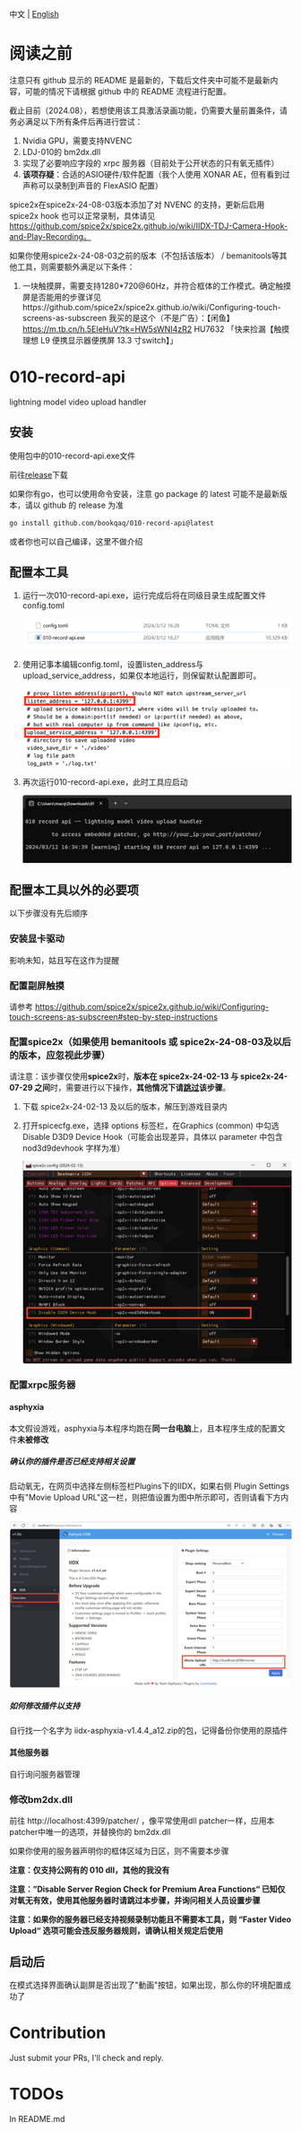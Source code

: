 中文 | [English](./README.md) 

# 阅读之前

注意只有 github 显示的 README 是最新的，下载后文件夹中可能不是最新内容，可能的情况下请根据 github 中的 README 流程进行配置。

截止目前（2024.08），若想使用该工具激活录画功能，仍需要大量前置条件，请务必满足以下所有条件后再进行尝试：

1. Nvidia GPU，需要支持NVENC
2. LDJ-010的 bm2dx.dll
3. 实现了必要响应字段的 xrpc 服务器（目前处于公开状态的只有氧无插件）
4. **该项存疑**：合适的ASIO硬件/软件配置（我个人使用 XONAR AE，但有看到过声称可以录制到声音的 FlexASIO 配置）

spice2x在spice2x-24-08-03版本添加了对 NVENC 的支持，更新后启用 spice2x hook 也可以正常录制，具体请见 https://github.com/spice2x/spice2x.github.io/wiki/IIDX-TDJ-Camera-Hook-and-Play-Recording。 

如果你使用spice2x-24-08-03之前的版本（不包括该版本） / bemanitools等其他工具，则需要额外满足以下条件：

1. 一块触摸屏，需要支持1280*720@60Hz，并符合框体的工作模式。确定触摸屏是否能用的步骤详见https://github.com/spice2x/spice2x.github.io/wiki/Configuring-touch-screens-as-subscreen
   我买的是这个（不是广告）：【闲鱼】https://m.tb.cn/h.5EIeHuV?tk=HW5sWNI4zR2 HU7632 「快来捡漏【触摸 理想 L9 便携显示器便携屏 13.3 寸switch】」

# 010-record-api

lightning model video upload handler

## 安装

使用包中的010-record-api.exe文件

前往[release](https://github.com/bookqaq/010-record-api/releases/)下载

如果你有go，也可以使用命令安装，注意 go package 的 latest 可能不是最新版本，请以 github 的 release 为准

```bash
go install github.com/bookqaq/010-record-api@latest
```

或者你也可以自己编译，这里不做介绍

## 配置本工具

1. 运行一次010-record-api.exe，运行完成后将在同级目录生成配置文件config.toml

   ![image-20240312162953082](https://github.com/bookqaq/010-record-api/blob/images/image-20240312162953082.png?raw=true)

2. 使用记事本编辑config.toml，设置listen_address与upload_service_address，如果仅本地运行，则保留默认配置即可。

   ![image-20240313170201467](https://github.com/bookqaq/010-record-api/blob/images/image-20240313170201467.png?raw=true)

3. 再次运行010-record-api.exe，此时工具应启动

   ![image-20240312163453651](https://github.com/bookqaq/010-record-api/blob/images/image-20240312163453651.png?raw=true)

## 配置本工具以外的必要项

以下步骤没有先后顺序

### 安装显卡驱动

影响未知，姑且写在这作为提醒

### 配置副屏触摸

请参考 https://github.com/spice2x/spice2x.github.io/wiki/Configuring-touch-screens-as-subscreen#step-by-step-instructions

### 配置spice2x（如果使用 bemanitools 或 spice2x-24-08-03及以后的版本，应忽视此步骤）

请注意：该步骤仅使用**spice2x**时，**版本在 spice2x-24-02-13 与 spice2x-24-07-29 之间**时，需要进行以下操作，**其他情况下请<u>跳过</u>该步骤**。

1. 下载 spice2x-24-02-13 及以后的版本，解压到游戏目录内

2. 打开spicecfg.exe，选择 options 标签栏，在Graphics (common) 中勾选 Disable D3D9 Device Hook（可能会出现差异，具体以 parameter 中包含 nod3d9devhook 字样为准）

   ![image-20240312164557472](https://github.com/bookqaq/010-record-api/blob/images/image-20240312164557472.png?raw=true)

### 配置xrpc服务器

#### asphyxia

本文假设游戏，asphyxia与本程序均跑在**同一台电脑**上，且本程序生成的配置文件**未被修改**

##### 确认你的插件是否已经支持相关设置

启动氧无，在网页中选择左侧标签栏Plugins下的IIDX，如果右侧 Plugin Settings中有"Movie Upload URL"这一栏，则把值设置为图中所示即可，否则请看下方内容

![image-20240312165724390](https://github.com/bookqaq/010-record-api/blob/images/image-20240312165724390.png?raw=true)

##### 如何修改插件以支持

自行找一个名字为 iidx-asphyxia-v1.4.4_a12.zip的包，记得备份你使用的原插件

#### 其他服务器

自行询问服务器管理

### 修改bm2dx.dll

前往 http://localhost:4399/patcher/ ，像平常使用dll patcher一样，应用本patcher中唯一的选项，并替换你的 bm2dx.dll

如果你使用的服务器声明你的框体区域为日区，则不需要本步骤

**注意：仅支持公网有的 010 dll，其他的我没有**

**注意：”Disable Server Region Check for Premium Area Functions“ 已知仅对氧无有效，使用其他服务器时请跳过本步骤，并询问相关人员设置步骤**

**注意：如果你的服务器已经支持视频录制功能且不需要本工具，则 “Faster Video Upload“ 选项可能会违反服务器规则，请确认相关规定后使用**

## 启动后

在模式选择界面确认副屏是否出现了"動画"按钮，如果出现，那么你的环境配置成功了

# Contribution

Just submit your PRs, I'll check and reply.

# TODOs

In README.md